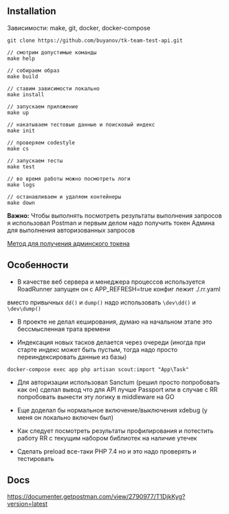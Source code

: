 Installation
---

Зависимости: make, git, docker, docker-compose

```shell script
git clone https://github.com/buyanov/tk-team-test-api.git

// смотрим допустимые команды
make help

// собираем образ
make build

// ставим зависимости локально
make install

// запускаем приложение
make up

// накатываем тестовые данные и поисковый индекс
make init

// проверяем codestyle
make cs

// запускаем тесты
make test

// во время работы можно посмотреть логи
make logs

// останавливаем и удаляем контейнеры
make down
```

**Важно:** Чтобы выполнять посмотреть результаты выполнения запросов я использовал Postman и первым делом надо получить токен Админа для выполнения авторизованных запросов

[Метод для получения админского токена](https://documenter.getpostman.com/view/2790977/T1DjkKyg?version=latest#41942575-20e1-494c-92bf-81e76a0a9aa8)

Особенности
---

- В качестве веб сервера и менеджера процессов используется RoadRunner запущен он с APP_REFRESH=true конфиг лежит ./.rr.yaml

вместо привычных ```dd()``` и ```dump()``` надо использовать ```\dev\dd()``` и ```\dev\dump()```

- В проекте не делал кеширования, думаю на начальном этапе это бессмысленная трата времени

- Индексация новых тасков делается через очереди
(иногда при старте индекс может быть пустым, тогда надо просто переиндексировать данные из базы)
```shell script
docker-compose exec app php artisan scout:import "App\Task"
```

- Для авторизации использовал Sanctum (решил просто попробовать как он) сделал вывод что для API лучше Passport или в случае с RR попробовать вынести эту логику в middleware на GO

- Еще доделал бы нормальное включение/выключения xdebug (у меня он локально включен был)

- Как следует посмотреть результаты профилирования и потестить работу RR с текущим набором библиотек на наличие утечек

- Сделать preload все-таки PHP 7.4 но и это надо проверять и тестировать

Docs
---

https://documenter.getpostman.com/view/2790977/T1DjkKyg?version=latest

